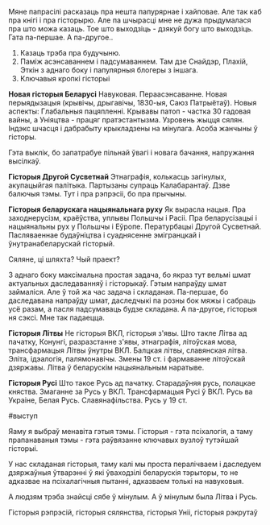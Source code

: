 
Мяне папрасілі расказаць пра нешта папурярнае і хайповае. Але так каб пра кнігі і пра гісторырю. Але па шчырасці мне не дужа прыдумалася пра што можа казаць. Тое што выходзіць - дзякуй богу што выходзіць. Гата па-першае. А па-другое..

1. Казаць трэба пра будучыню. 
2. Паміж асэнсаваннем і падсумаваннем.  Там дзе Снайдэр, Плахій, Эткін з аднаго боку і папулярныя блогеры з іншага. 
3. Ключавыя кропкі гісторыі

**Новая гісторыя Беларусі**
Навуковая. Пераасэнсаванне. Новая перыядызацыя (крывічы, дрыгавічы, 1830-ыя, Саюз Патрыётаў).
Новыя аспекты: Глабальныя пацяпленні. Крывавы патоп - частка 30 гадовая вайны, а Уніяцтва - працяг пратэстантызма. Узровень жыцця сялян. Індэкс шчасця і дабрабыту крыкладзены на мінулага. Асоба жанчыны ў гісторы.

Гэта выклік, бо запатрабуе пільнай ўвагі і новага бачання, напружання высілкаў.

**Гісторыя Другой Сусветнай** 
Этнаграфія, колькасць загінулых, акупацыйгая палітыка.
Партызаны супраць Калабарантаў. Дзве балючыя тэмы.
Тут і пра рэпрэсіі, бо пра прычыны.

**Гісторыя беларускага нацыянальнага руху**
Як вырасла нацыя. Пра заходнерусізм, краёўства, уплывы Польшчы і Расіі. Пра беларусізацыі і нацыянальны рух у Польшчы і Еўропе. Пературбацыі Другой Сусветнай. Пасляваеннае будаўніцтва і суаднясенне эмігранцкай і ўнутранабеларускай гісторый.

Сяляне, ці шляхта? Чый праект?

З аднаго боку максімальна простая задача, бо якраз тут вельмі шмат актуальных даследаванняў і гісторыкаў. Гэтым напраўду шмат займаліся.
Але ў той жа час задача і складаная. Па-першае, бо даследавана напраўду шмат, даследчыкі па розны бок мяжы і сабраць усё разам, а пасля падсумаваць будзе складана.
А па-другое, гісторыя ня сэксі. Мне так падаецца.

**Гісторыя Літвы** 
Не гісторыя ВКЛ, гісторыя з'явы. Што такле Літва ад пачатку, Конунгі, разразстанне з'явы,  этнаграфія, літоўская мова, трансфармацыя Літвы ўнутры ВКЛ.  Балцкая літвы, славянская літва. Эліта, ідэалогія, палямонавічы. Змены 19 ст. і фармаванне літоўскай дзяржавы. Літва ў беларускім нацыянальным наратыве. 

**Гісторыя Русі** 
Што такое Русь ад пачатку. Старадаўняя русь, полацкае княства. Змаганне за Русь у ВКЛ. Трансфармацыя Русі ў ВКЛ. Русь ва Украіне, Белая Русь. Славянафільства. Русь у 19 ст.


#выступ 

Яаму я выбраў менавіта гэтыя тэмы.
Гісторыя - гэта псіхалогія, а таму прапанаваныя тэмы - гэта раўвязанне ключавых вузлоў тутэйшай гісторыі. 

У нас складаная гісторыя, таму калі мы проста пералічваем і даследуем дзяржаўныя ўтварэнні ў які ўваходзілі беларускія тэрыторы, то не адказвае на псіхалагічныя пытанні, адказваем толькі на навуковыя. 

А людзям трэба знайсці сябе ў мінулым. А ў мінулым была Літва і Русь.

Гісторыя рэпрэсій, гісторыя сялянства, гісторыя Уніі, гісторыя рэкрутаў





